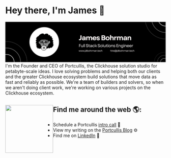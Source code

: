 # Hey there, I'm James 👋

<img src="./banner.png" alt="Portcullis Banner">
I'm the Founder and CEO of Portcullis, the Clickhouse solution studio for petabyte-scale ideas. I love solving problems and helping both our clients and the greater Clickhouse ecosystem build solutions that move data as fast and reliably as possible. We're a team of builders and solvers, so when we aren't doing client work, we're working on various projects on the Clickhouse ecosystem. 


## Find me around the web 🌎: <a href="https://www.getoasis.io"><img align="left" width="150" height="150" src="https://logo.clearbit.com/getoasis.io"></a>
- Schedule a Portcullis <a href="https://cal.com/team/portcullis/intro-call">intro call</a> 📆
- View my writing on the <a href="https://www.runportcullis.co/blog">Portcullis Blog</a> ⚙️
- Find me on <a href="https://www.linkedin.com/in/jdbohrman/">LinkedIn</a> 💼
